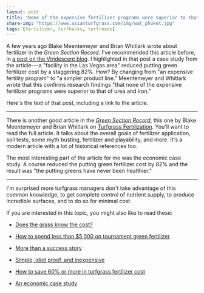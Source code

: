 ```yaml
---
layout: post
title: "None of the expensive fertilizer programs were superior to that of urea and iron"
share-img: "https://www.asianturfgrass.com/img/wat_phuket.jpg"
tags: [fertilizer, turfhacks, turfreads]
---
```


A few years ago Blake Meentemeyer and Brian Whitlark wrote about fertilizer in the *Green Section Record*. I've recommended this article before, in [a post on the Viridescent blog](https://www.blog.asianturfgrass.com/2016/05/how-to-save-82-on-fertilizer-cost.html). I highlighted in that post a case study from the article---a "facility in the Las Vegas area" reduced putting green fertilizer cost by a staggering 82%. How? By changing from "an expensive fertility program" to "a simpler product line." Meentemeyer and Whitlark wrote that this confirms research findings "that none of the expensive fertilizer programs were superior to that of urea and iron."

Here's the text of that post, including a link to the article.

---

<p>There is another good article in the <a href="http://gsr.lib.msu.edu/"><em>Green Section Record</em></a>, this one by Blake Meentemeyer and Brian Whitlark on <a href="http://gsrpdf.lib.msu.edu/ticpdf.py?file=/article/meentemeyer-whitlark-turfgrass-5-6-16.pdf">Turfgrass Fertilization</a>. You'll want to read the full article. It talks about the overall goals of fertilizer application, soil tests, some myth busting, fertilizer and playability, and more. It's a modern article with a lot of historical references too.</p>
<p>The most interesting part of the article for me was the economic case study. A course reduced the putting green fertilizer cost by 82% and the result was "the putting greens have never been healthier."</p>

---

I'm surprised more turfgrass managers don't take advantage of this common knowledge, to get complete control of nutrient supply, to produce incredible surfaces, and to do so for minimal cost. 

If you are interested in this topic, you might also like to read these:

* [Does the grass know the cost?](http://gsrpdf.lib.msu.edu/ticpdf.py?file=/2010s/2010/100532.pdf)

* [How to spend less than $5,000 on tournament green fertilizer](https://www.asianturfgrass.com/2017-08-23-how-to-spend-5000-tournament-green-fertilizer/)

* [More than a success story](https://www.asianturfgrass.com/2018-01-20-more-than-a-success-story/)

* [Simple, idiot proof, and inexpensive](https://www.asianturfgrass.com/2020-03-17-simple-idiot-proof-inexpensive/)


* [How to save 60% or more in turfgrass fertilizer cost](http://www.blog.asianturfgrass.com/2012/09/how-to-save-60-or-more-in-turfgrass-fertilizer-cost.html)

* [An economic case study](https://www.asianturfgrass.com/2017-07-05-saving-82-percent-gsr/)
